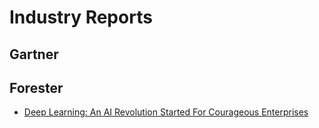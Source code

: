 # Industry Reports #

## Gartner ##

## Forester ##
 - [Deep Learning: An AI Revolution Started For Courageous Enterprises](https://github.com/Avkash/mldl/blob/master/pages/docs/industry/deep-learning-forrester.pdf)
